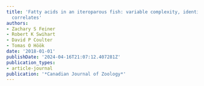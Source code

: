 ```yaml
---
title: 'Fatty acids in an iteroparous fish: variable complexity, identity, and phenotypic
  correlates'
authors:
- Zachary S Feiner
- Robert K Swihart
- David P Coulter
- Tomas O Höök
date: '2018-01-01'
publishDate: '2024-04-16T21:07:12.407281Z'
publication_types:
- article-journal
publication: '*Canadian Journal of Zoology*'
---
```


